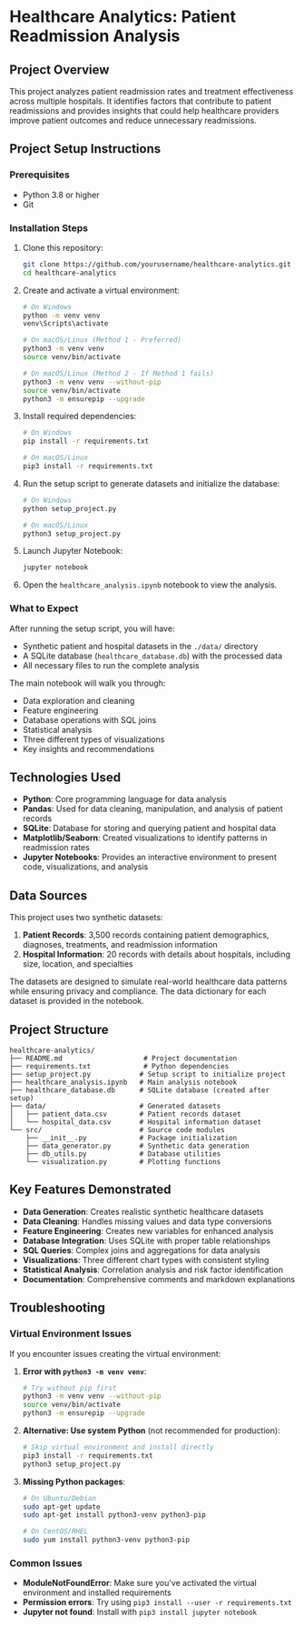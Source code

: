 # Healthcare Analytics: Patient Readmission Analysis

## Project Overview
This project analyzes patient readmission rates and treatment effectiveness across multiple hospitals. It identifies factors that contribute to patient readmissions and provides insights that could help healthcare providers improve patient outcomes and reduce unnecessary readmissions.

## Project Setup Instructions

### Prerequisites
- Python 3.8 or higher
- Git

### Installation Steps
1. Clone this repository:
   ```bash
   git clone https://github.com/yourusername/healthcare-analytics.git
   cd healthcare-analytics
   ```

2. Create and activate a virtual environment:
   ```bash
   # On Windows
   python -m venv venv
   venv\Scripts\activate

   # On macOS/Linux (Method 1 - Preferred)
   python3 -m venv venv
   source venv/bin/activate

   # On macOS/Linux (Method 2 - If Method 1 fails)
   python3 -m venv venv --without-pip
   source venv/bin/activate
   python3 -m ensurepip --upgrade
   ```

3. Install required dependencies:
   ```bash
   # On Windows
   pip install -r requirements.txt

   # On macOS/Linux
   pip3 install -r requirements.txt
   ```

4. Run the setup script to generate datasets and initialize the database:
   ```bash
   # On Windows
   python setup_project.py

   # On macOS/Linux
   python3 setup_project.py
   ```

5. Launch Jupyter Notebook:
   ```bash
   jupyter notebook
   ```

6. Open the `healthcare_analysis.ipynb` notebook to view the analysis.

### What to Expect
After running the setup script, you will have:
- Synthetic patient and hospital datasets in the `./data/` directory
- A SQLite database (`healthcare_database.db`) with the processed data
- All necessary files to run the complete analysis

The main notebook will walk you through:
- Data exploration and cleaning
- Feature engineering
- Database operations with SQL joins
- Statistical analysis
- Three different types of visualizations
- Key insights and recommendations

## Technologies Used
- **Python**: Core programming language for data analysis
- **Pandas**: Used for data cleaning, manipulation, and analysis of patient records
- **SQLite**: Database for storing and querying patient and hospital data
- **Matplotlib/Seaborn**: Created visualizations to identify patterns in readmission rates
- **Jupyter Notebooks**: Provides an interactive environment to present code, visualizations, and analysis

## Data Sources
This project uses two synthetic datasets:
1. **Patient Records**: 3,500 records containing patient demographics, diagnoses, treatments, and readmission information
2. **Hospital Information**: 20 records with details about hospitals, including size, location, and specialties

The datasets are designed to simulate real-world healthcare data patterns while ensuring privacy and compliance. The data dictionary for each dataset is provided in the notebook.

## Project Structure
```
healthcare-analytics/
├── README.md                    # Project documentation
├── requirements.txt             # Python dependencies
├── setup_project.py            # Setup script to initialize project
├── healthcare_analysis.ipynb   # Main analysis notebook
├── healthcare_database.db      # SQLite database (created after setup)
├── data/                       # Generated datasets
│   ├── patient_data.csv        # Patient records dataset
│   └── hospital_data.csv       # Hospital information dataset
└── src/                        # Source code modules
    ├── __init__.py             # Package initialization
    ├── data_generator.py       # Synthetic data generation
    ├── db_utils.py             # Database utilities
    └── visualization.py        # Plotting functions
```

## Key Features Demonstrated
- **Data Generation**: Creates realistic synthetic healthcare datasets
- **Data Cleaning**: Handles missing values and data type conversions
- **Feature Engineering**: Creates new variables for enhanced analysis
- **Database Integration**: Uses SQLite with proper table relationships
- **SQL Queries**: Complex joins and aggregations for data analysis
- **Visualizations**: Three different chart types with consistent styling
- **Statistical Analysis**: Correlation analysis and risk factor identification
- **Documentation**: Comprehensive comments and markdown explanations

## Troubleshooting

### Virtual Environment Issues
If you encounter issues creating the virtual environment:

1. **Error with `python3 -m venv venv`**:
   ```bash
   # Try without pip first
   python3 -m venv venv --without-pip
   source venv/bin/activate
   python3 -m ensurepip --upgrade
   ```

2. **Alternative: Use system Python** (not recommended for production):
   ```bash
   # Skip virtual environment and install directly
   pip3 install -r requirements.txt
   python3 setup_project.py
   ```

3. **Missing Python packages**:
   ```bash
   # On Ubuntu/Debian
   sudo apt-get update
   sudo apt-get install python3-venv python3-pip

   # On CentOS/RHEL
   sudo yum install python3-venv python3-pip
   ```

### Common Issues
- **ModuleNotFoundError**: Make sure you've activated the virtual environment and installed requirements
- **Permission errors**: Try using `pip3 install --user -r requirements.txt`
- **Jupyter not found**: Install with `pip3 install jupyter notebook`